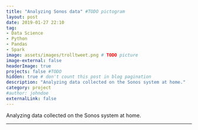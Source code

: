 ```yaml
---
title: "Analyzing Sonos data" #TODO pictogram
layout: post
date: 2019-01-27 22:10
tag:
- Data Science
- Python
- Pandas
- Spark
image: assets/images/trolltweet.png # TODO picture
image-external: false
headerImage: true
projects: false #TODO
hidden: true # don't count this post in blog pagination
description: "Analyzing data collected on the Sonos system at home."
category: project
#author: johndoe
externalLink: false
---
```


Analyzing data collected on the Sonos system at home.

---
